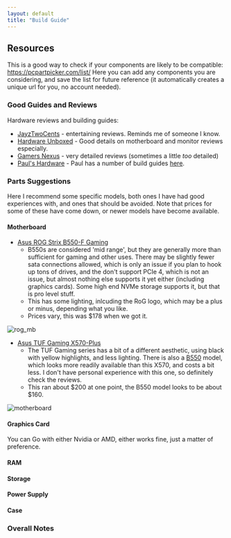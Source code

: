 ```yaml
---
layout: default
title: "Build Guide"
---
```


## Resources ##

This is a good way to check if your components are likely to be compatible:
https://pcpartpicker.com/list/
Here you can add any components you are considering, and save the list for 
future reference (it automatically creates a unique url for you, no account
needed).

### Good Guides and Reviews ###

Hardware reviews and building guides:

* [JayzTwoCents](https://www.youtube.com/c/Jayztwocents) - entertaining
   reviews. Reminds me of someone I know.
* [Hardware Unboxed](https://www.youtube.com/c/Hardwareunboxednow) - Good
   details on motherboard and monitor reviews especially.
* [Gamers Nexus](https://www.youtube.com/c/GamersNexus) - very detailed
   reviews (sometimes a little _too_ detailed)
* [Paul's Hardware](https://www.youtube.com/c/paulshardware) - Paul has
   a number of build guides
   [here](https://www.youtube.com/playlist?list=PLRnHcRQUxuoeQM4-llcMNXTakKZcAAyB6).


### Parts Suggestions ###

Here I recommend some specific models, both ones I have had good experiences
with, and ones that should be avoided. Note that prices for some of these have
come down, or newer models have become available.

#### Motherboard ####

* [Asus ROG Strix B550-F Gaming](https://smile.amazon.com/gp/product/B088W7RKVZ)
  - B550s are considered 'mid range', but they are generally more than
    sufficient for gaming and other uses.  There may be slightly fewer sata
    connections allowed, which is only an issue if you plan to hook up tons of
    drives, and the don't support PCIe 4, which is not an issue, but almost
    nothing else supports it yet either (including graphics cards). Some high
    end NVMe storage supports it, but that is pro level stuff.
  - This has some lighting, inlcuding the RoG logo, which may be a plus or
    minus, depending what you like.
  - Prices vary, this was $178 when we got it.

![rog_mb](https://m.media-amazon.com/images/I/91kiULWxQkL._AC_SL1500_.jpg)

* [Asus TUF Gaming X570-Plus](https://smile.amazon.com/gp/product/B07SXFK1TP)
  - The TUF Gaming series has a bit of a different aesthetic, using black with
    yellow highlights, and less lighting.  There is also a 
    [B550](https://smile.amazon.com/ASUS-TUF-B550-PLUS-Motherboard-Addressable/dp/B088W57M4J)
    model, which looks more readily available than this X570, and costs a bit
    less.  I don't have personal experience with this one, so definitely check
    the reviews.
  - This ran about $200 at one point, the B550 model looks to be about $160.

![motherboard](https://m.media-amazon.com/images/I/81TJqW96oEL._AC_SL1500_.jpg)

#### Graphics Card ####

You can Go with either Nvidia or AMD, either works fine, just a matter of
preference.

#### RAM ####

#### Storage ####

#### Power Supply ####

#### Case ####

### Overall Notes ###
